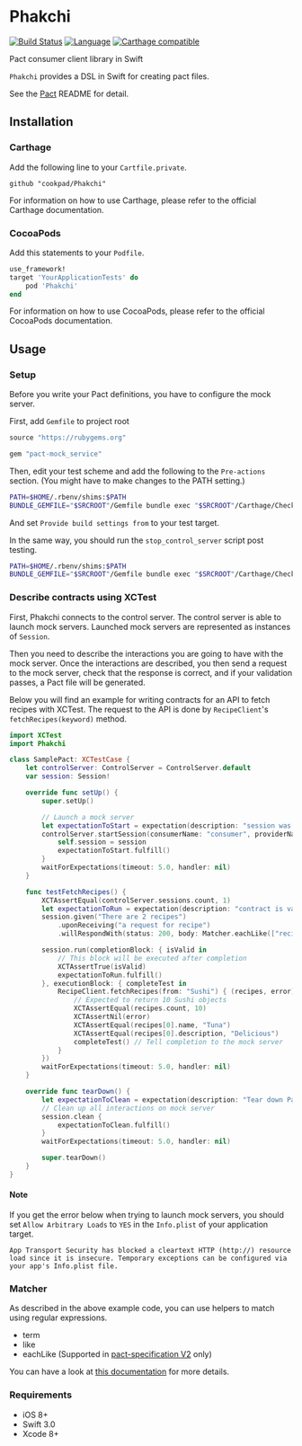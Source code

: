 # Phakchi

[![Build Status](https://travis-ci.org/cookpad/Phakchi.svg?branch=master)](https://travis-ci.org/cookpad/Phakchi)
[![Language](https://img.shields.io/badge/language-Swift%202.2%7C2.3-orange.svg)](https://swift.org)
[![Carthage compatible](https://img.shields.io/badge/Carthage-compatible-4BC51D.svg?style=flat)](https://github.com/Carthage/Carthage) 

Pact consumer client library in Swift

`Phakchi` provides a DSL in Swift for creating pact files.

See the [Pact](https://github.com/realestate-com-au/pact) README for detail.

## Installation

### Carthage

Add the following line to your `Cartfile.private`.

```
github "cookpad/Phakchi"
```

For information on how to use Carthage, please refer to the official Carthage documentation.

### CocoaPods

Add this statements to your `Podfile`.

```ruby
use_framework!
target 'YourApplicationTests' do
    pod 'Phakchi'
end
```

For information on how to use CocoaPods, please refer to the official CocoaPods documentation.

## Usage

### Setup

Before you write your Pact definitions, you have to configure the mock server.

First, add `Gemfile` to project root

```ruby
source "https://rubygems.org"

gem "pact-mock_service"
```

Then, edit your test scheme and add the following to the `Pre-actions` section. (You might have to make changes to the PATH setting.)

```sh
PATH=$HOME/.rbenv/shims:$PATH
BUNDLE_GEMFILE="$SRCROOT"/Gemfile bundle exec "$SRCROOT"/Carthage/Checkouts/Phakchi/scripts/start_control_server.sh
```

And set `Provide build settings from` to your test target.

In the same way, you should run the `stop_control_server` script post testing.

```sh
PATH=$HOME/.rbenv/shims:$PATH
BUNDLE_GEMFILE="$SRCROOT"/Gemfile bundle exec "$SRCROOT"/Carthage/Checkouts/Phakchi/scripts/stop_control_server.sh
```

### Describe contracts using XCTest

First, Phakchi connects to the control server.
The control server is able to launch mock servers.
Launched mock servers are represented as instances of `Session`.

Then you need to describe the interactions you are going to have with the mock server.
Once the interactions are described, you then send a request to the mock server, check that the response is correct, and if your validation passes, a Pact file will be generated.

Below you will find an example for writing contracts for an API to fetch recipes with XCTest.
The request to the API is done by `RecipeClient`'s `fetchRecipes(keyword)` method.

```swift
import XCTest
import Phakchi

class SamplePact: XCTestCase {
    let controlServer: ControlServer = ControlServer.default
    var session: Session!

    override func setUp() {
        super.setUp()

        // Launch a mock server
        let expectationToStart = expectation(description: "session was started")
        controlServer.startSession(consumerName: "consumer", providerName: "provider") { session in
            self.session = session
            expectationToStart.fulfill()
        }
        waitForExpectations(timeout: 5.0, handler: nil)
    }

    func testFetchRecipes() {
        XCTAssertEqual(controlServer.sessions.count, 1)
        let expectationToRun = expectation(description: "contract is valid")
        session.given("There are 2 recipes")
            .uponReceiving("a request for recipe")
            .willRespondWith(status: 200, body: Matcher.eachLike(["recipes": ["name": "Tuna", "description": "Delicious"]], min: 10))

        session.run(completionBlock: { isValid in
            // This block will be executed after completion
            XCTAssertTrue(isValid)
            expectationToRun.fulfill()
        }, executionBlock: { completeTest in
            RecipeClient.fetchRecipes(from: "Sushi") { (recipes, error) in
                // Expected to return 10 Sushi objects
                XCTAssertEqual(recipes.count, 10)
                XCTAssertNil(error)
                XCTAssertEqual(recipes[0].name, "Tuna")
                XCTAssertEqual(recipes[0].description, "Delicious")
                completeTest() // Tell completion to the mock server
            }
        })
        waitForExpectations(timeout: 5.0, handler: nil)
    }

    override func tearDown() {
        let expectationToClean = expectation(description: "Tear down Pact environment")
        // Clean up all interactions on mock server
        session.clean {
            expectationToClean.fulfill()
        }
        waitForExpectations(timeout: 5.0, handler: nil)

        super.tearDown()
    }
}
```

#### Note

If you get the error below when trying to launch mock servers, you should set `Allow Arbitrary Loads` to `YES` in the `Info.plist` of your application target.

```
App Transport Security has blocked a cleartext HTTP (http://) resource load since it is insecure. Temporary exceptions can be configured via your app's Info.plist file.
```

### Matcher

As described in the above example code, you can use helpers to match using regular expressions.

- term
- like
- eachLike (Supported in [pact-specification V2](https://github.com/realestate-com-au/pact/wiki/v2-flexible-matching) only)

You can have a look at [this documentation](https://github.com/realestate-com-au/pact/wiki/Regular-expressions-and-type-matching-with-Pact) for more details.

### Requirements

- iOS 8+
- Swift 3.0
- Xcode 8+

